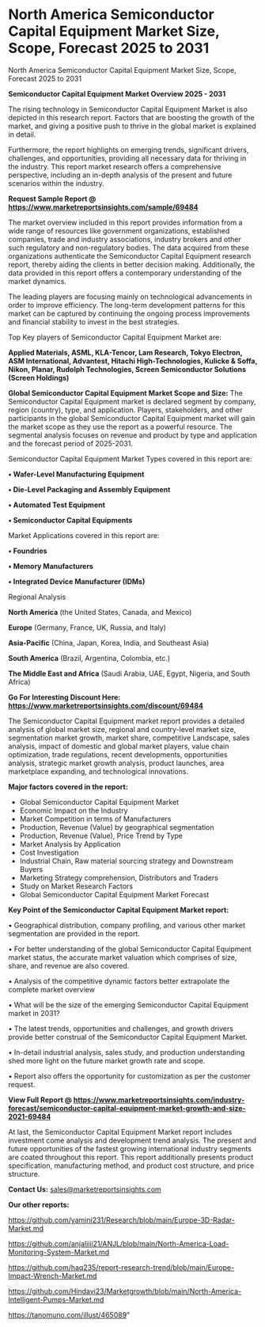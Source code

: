 # North America Semiconductor Capital Equipment Market Size, Scope, Forecast 2025 to 2031
North America Semiconductor Capital Equipment Market Size, Scope, Forecast 2025 to 2031

<Strong> Semiconductor Capital Equipment Market Overview 2025 - 2031</strong>

The rising technology in Semiconductor Capital Equipment Market is also depicted in this research report. Factors that are boosting the growth of the market, and giving a positive push to thrive in the global market is explained in detail.

Furthermore, the report highlights on emerging trends, significant drivers, challenges, and opportunities, providing all necessary data for thriving in the industry. This report market research offers a comprehensive perspective, including an in-depth analysis of the present and future scenarios within the industry.

<strong>Request Sample Report @ <a href=https://www.marketreportsinsights.com/sample/69484>https://www.marketreportsinsights.com/sample/69484</a></strong>

The market overview included in this report provides information from a wide range of resources like government organizations, established companies, trade and industry associations, industry brokers and other such regulatory and non-regulatory bodies. The data acquired from these organizations authenticate the Semiconductor Capital Equipment research report, thereby aiding the clients in better decision making. Additionally, the data provided in this report offers a contemporary understanding of the market dynamics.

The leading players are focusing mainly on technological advancements in order to improve efficiency. The long-term development patterns for this market can be captured by continuing the ongoing process improvements and financial stability to invest in the best strategies.

Top Key players of Semiconductor Capital Equipment Market are:

<strong>Applied Materials, ASML, KLA-Tencor, Lam Research, Tokyo Electron, ASM International, Advantest, Hitachi High-Technologies, Kulicke & Soffa, Nikon, Planar, Rudolph Technologies, Screen Semiconductor Solutions (Screen Holdings)</strong>

<strong><b>Global Semiconductor Capital Equipment Market Scope and Size:</b></strong>
The Semiconductor Capital Equipment market is declared segment by company, region (country), type, and application. Players, stakeholders, and other participants in the global Semiconductor Capital Equipment market will gain the market scope as they use the report as a powerful resource. The segmental analysis focuses on revenue and product by type and application and the forecast period of 2025-2031.

Semiconductor Capital Equipment Market Types covered in this report are:

<strong>• Wafer-Level Manufacturing Equipment

• Die-Level Packaging and Assembly Equipment

• Automated Test Equipment

• Semiconductor Capital Equipments</strong>

Market Applications covered in this report are:

<strong>• Foundries

• Memory Manufacturers

• Integrated Device Manufacturer (IDMs)</strong> 

Regional Analysis

<strong>North America</strong> (the United States, Canada, and Mexico)

<strong>Europe</strong> (Germany, France, UK, Russia, and Italy)

<strong>Asia-Pacific</strong> (China, Japan, Korea, India, and Southeast Asia)

<strong>South America</strong> (Brazil, Argentina, Colombia, etc.)

<strong>The Middle East and Africa</strong> (Saudi Arabia, UAE, Egypt, Nigeria, and South Africa)

<strong>Go For Interesting Discount Here: <a href=https://www.marketreportsinsights.com/discount/69484>https://www.marketreportsinsights.com/discount/69484</a></strong>

The Semiconductor Capital Equipment market report provides a detailed analysis of global market size, regional and country-level market size, segmentation market growth, market share, competitive Landscape, sales analysis, impact of domestic and global market players, value chain optimization, trade regulations, recent developments, opportunities analysis, strategic market growth analysis, product launches, area marketplace expanding, and technological innovations.

<strong><b>Major factors covered in the report:</b></strong>
<ul>
  <li>Global Semiconductor Capital Equipment Market </li>
  <li>Economic Impact on the Industry</li>
  <li>Market Competition in terms of Manufacturers</li>
  <li>Production, Revenue (Value) by geographical segmentation</li>
  <li>Production, Revenue (Value), Price Trend by Type</li>
  <li>Market Analysis by Application</li>
  <li>Cost Investigation</li>
  <li>Industrial Chain, Raw material sourcing strategy and Downstream Buyers</li>
  <li>Marketing Strategy comprehension, Distributors and Traders</li>
  <li>Study on Market Research Factors</li>
  <li>Global Semiconductor Capital Equipment Market Forecast</li>
</ul>

<strong><b>Key Point of the Semiconductor Capital Equipment Market report:</b></strong>

• Geographical distribution, company profiling, and various other market segmentation are provided in the report.

• For better understanding of the global Semiconductor Capital Equipment market status, the accurate market valuation which comprises of size, share, and revenue are also covered.

• Analysis of the competitive dynamic factors better extrapolate the complete market overview

• What will be the size of the emerging Semiconductor Capital Equipment market in 2031?

• The latest trends, opportunities and challenges, and growth drivers provide better construal of the Semiconductor Capital Equipment Market.

• In-detail industrial analysis, sales study, and production understanding shed more light on the future market growth rate and scope.

• Report also offers the opportunity for customization as per the customer request.

<strong><b>View Full Report @ <a href=https://www.marketreportsinsights.com/industry-forecast/semiconductor-capital-equipment-market-growth-and-size-2021-69484>https://www.marketreportsinsights.com/industry-forecast/semiconductor-capital-equipment-market-growth-and-size-2021-69484</a></b></strong>


At last, the Semiconductor Capital Equipment Market report includes investment come analysis and development trend analysis. The present and future opportunities of the fastest growing international industry segments are coated throughout this report. This report additionally presents product specification, manufacturing method, and product cost structure, and price structure.

<strong>Contact Us:</strong>
sales@marketreportsinsights.com

<strong>Our other reports:</strong>

<a href=https://github.com/yamini231/Research/blob/main/Europe-3D-Radar-Market.md>https://github.com/yamini231/Research/blob/main/Europe-3D-Radar-Market.md</a>

<a href=https://github.com/anjaliiii21/ANJL/blob/main/North-America-Load-Monitoring-System-Market.md>https://github.com/anjaliiii21/ANJL/blob/main/North-America-Load-Monitoring-System-Market.md</a>

<a href=https://github.com/haq235/report-research-trend/blob/main/Europe-Impact-Wrench-Market.md>https://github.com/haq235/report-research-trend/blob/main/Europe-Impact-Wrench-Market.md</a>

<a href=https://github.com/Hindavi23/Marketgrowth/blob/main/North-America-Intelligent-Pumps-Market.md>https://github.com/Hindavi23/Marketgrowth/blob/main/North-America-Intelligent-Pumps-Market.md</a>

<a href=https://tanomuno.com/illust/465089>https://tanomuno.com/illust/465089</a>"
